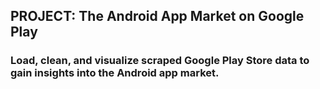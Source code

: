 

## PROJECT: The Android App Market on Google Play

### Load, clean, and visualize scraped Google Play Store data to gain insights into the Android app market.